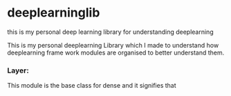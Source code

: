 # deeplearninglib
this is my personal deep learning library for understanding deeplearning

This is my personal deeplearning Library which I made to understand how deeplearning frame work modules are organised to better understand them.

### Layer: 
This module is the base class for dense and it signifies that 
